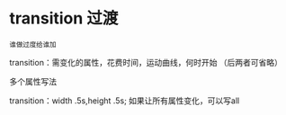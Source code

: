 # transition 过渡

`谁做过度给谁加`

transition：需变化的属性，花费时间，运动曲线，何时开始 （后两者可省略）

多个属性写法

transition：width .5s,height .5s;
如果让所有属性变化，可以写all
